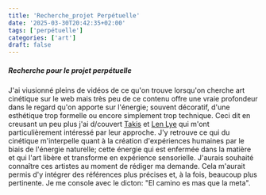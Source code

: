 ```yaml
---
title: 'Recherche_projet Perpétuelle'
date: '2025-03-30T20:42:35+02:00'
tags: ['perpétuelle']
categories: ['art']
draft: false
---
```

##### Recherche pour le projet perpétuelle

J'ai viusionné pleins de vidéos de ce qu'on trouve lorsqu'on cherche art cinétique sur le web mais très peu de ce contenu offre une vraie profondeur dans le regard qu'on apporte sur l'énergie; souvent décoratif, d'une esthétique trop formelle ou encore simplement trop technique. Ceci dit en creusant un peu plus j'ai d/couvert [Takis](https://fr.wikipedia.org/wiki/Takis) et [Len Lye](https://fr.wikipedia.org/wiki/Len_Lye) qui m'ont particulièrement intéressé par leur approche. J'y retrouve ce qui du cinétique m'interpelle quant à la création d'expériences humaines par le biais de l'énergie naturelle; cette énergie qui est enfermée dans la matière et qui l'art libère et transforme en expérience sensorielle. J'aurais souhaité connaître ces artistes au moment de rédiger ma demande. Cela m'aurait permis d'y intégrer des références plus précises et, à la fois, beaucoup plus pertinente. Je me console avec le dicton: "El camino es mas que la meta".




